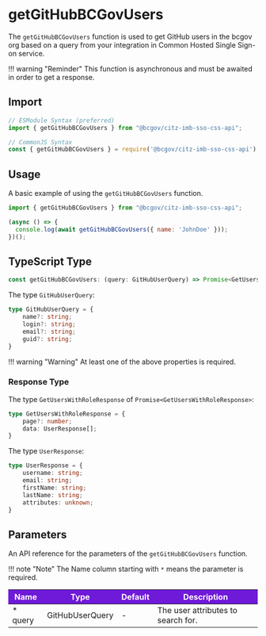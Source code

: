 # getGitHubBCGovUsers

The `getGitHubBCGovUsers` function is used to get GitHub users in the bcgov org based on a query from your integration in Common Hosted Single Sign-on service.

!!! warning "Reminder"
    This function is asynchronous and must be awaited in order to get a response.

## Import

```JavaScript
// ESModule Syntax (preferred)
import { getGitHubBCGovUsers } from "@bcgov/citz-imb-sso-css-api";

// CommonJS Syntax
const { getGitHubBCGovUsers } = require('@bcgov/citz-imb-sso-css-api');
```

## Usage

A basic example of using the `getGitHubBCGovUsers` function.

```JavaScript
import { getGitHubBCGovUsers } from "@bcgov/citz-imb-sso-css-api";

(async () => {
  console.log(await getGitHubBCGovUsers({ name: 'JohnDoe' }));
})();
```

## TypeScript Type

<!-- The following code block is auto generated when types in the package change. -->
<!-- TYPE: getGitHubBCGovUsers -->
```TypeScript
const getGitHubBCGovUsers: (query: GitHubUserQuery) => Promise<GetUsersWithRoleResponse>;
```

The type `GitHubUserQuery`:

<!-- The following code block is auto generated when types in the package change. -->
<!-- TYPE: GitHubUserQuery -->
```TypeScript
type GitHubUserQuery = {
    name?: string;
    login?: string;
    email?: string;
    guid?: string;
}
```

!!! warning "Warning"
    At least one of the above properties is required.

### Response Type

The type `GetUsersWithRoleResponse` of `Promise<GetUsersWithRoleResponse>`:

<!-- The following code block is auto generated when types in the package change. -->
<!-- TYPE: GetUsersWithRoleResponse -->
```TypeScript
type GetUsersWithRoleResponse = {
    page?: number;
    data: UserResponse[];
}
```

The type `UserResponse`:

<!-- The following code block is auto generated when types in the package change. -->
<!-- TYPE: UserResponse -->
```TypeScript
type UserResponse = {
    username: string;
    email: string;
    firstName: string;
    lastName: string;
    attributes: unknown;
}
```

## Parameters

An API reference for the parameters of the `getGitHubBCGovUsers` function.

!!! note "Note"
    The Name column starting with `*` means the parameter is required.

<table>
  <!-- Table columns -->
  <thead>
    <tr>
      <th style="background: #6f19d9; color: white;">Name</th>
      <th style="background: #6f19d9; color: white;">Type</th>
      <th style="background: #6f19d9; color: white;">Default</th>
      <th style="background: #6f19d9; color: white;">Description</th>
    </tr>
  </thead>

  <!-- Table rows -->
  <tbody>
    <tr>
      <td>* query</td>
      <td>GitHubUserQuery</td>
      <td>-</td>
      <td>The user attributes to search for.</td>
    </tr>
  </tbody>
</table>
